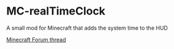 # MC-realTimeClock
A small mod for Minecraft that adds the system time to the HUD

<a href=http://www.minecraftforum.net/forums/mapping-and-modding/minecraft-mods/2412270-real-time-clock-mod>Minecraft Forum thread</a>
